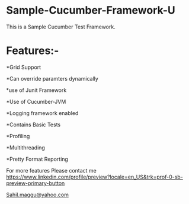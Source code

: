 # Sample-Cucumber-Framework-U

This is a Sample Cucumber Test Framework.

# Features:-


  *Grid Support
  
  *Can override paramters dynamically
  
  *use of Junit Framework
  
  *Use of Cucumber-JVM
  
  *Logging framework enabled
  
  *Contains Basic Tests
  
  *Profiling
  
  *Multithreading
  
  *Pretty Format Reporting

For more features Please contact me
https://www.linkedin.com/profile/preview?locale=en_US&trk=prof-0-sb-preview-primary-button

Sahil.maggu@yahoo.com
